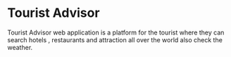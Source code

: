 # Tourist Advisor
Tourist Advisor web application is a platform for the tourist where they can search hotels , restaurants and attraction all over the world also check the weather.
